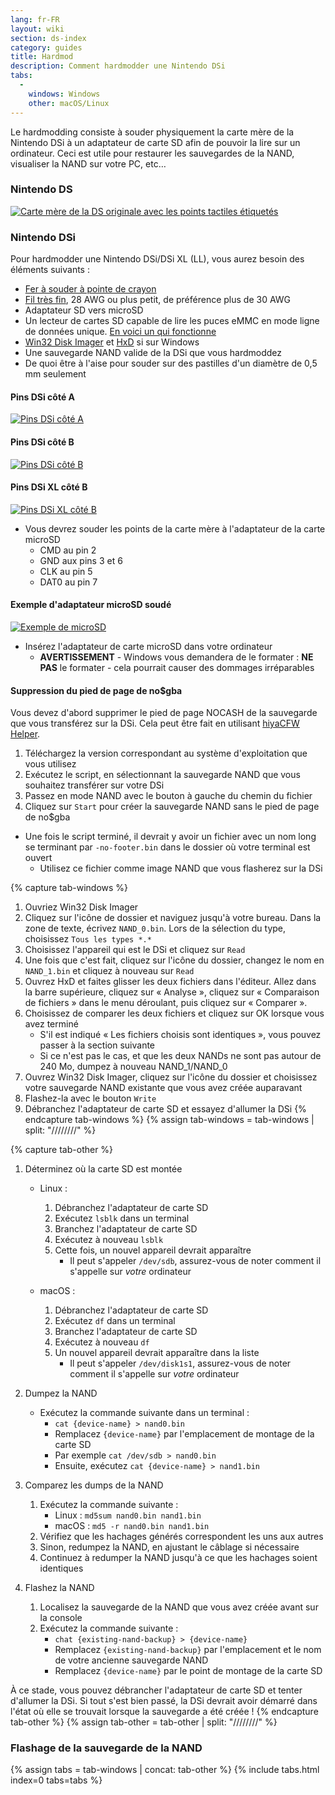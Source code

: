 ```yaml
---
lang: fr-FR
layout: wiki
section: ds-index
category: guides
title: Hardmod
description: Comment hardmodder une Nintendo DSi
tabs:
  - 
    windows: Windows
    other: macOS/Linux
---
```


Le hardmodding consiste à souder physiquement la carte mère de la Nintendo DSi à un adaptateur de carte SD afin de pouvoir la lire sur un ordinateur. Ceci est utile pour restaurer les sauvegardes de la NAND, visualiser la NAND sur votre PC, etc…

### Nintendo DS
[![Carte mère de la DS originale avec les points tactiles étiquetés](/assets/images/ds-hardmod/mobo_pinout.png)](/assets/images/ds-hardmod/mobo_pinout.png)

### Nintendo DSi

Pour hardmodder une Nintendo DSi/DSi XL (LL), vous aurez besoin des éléments suivants :
   - [Fer à souder à pointe de crayon](https://www.amazon.com/dp/B01N4571Q6)
   - [Fil très fin](https://www.amazon.com/dp/B01MXGNTA4), 28 AWG ou plus petit, de préférence plus de 30 AWG
   - Adaptateur SD vers microSD
   - Un lecteur de cartes SD capable de lire les puces eMMC en mode ligne de données unique. [En voici un qui fonctionne](https://www.amazon.com/dp/B006T9B6R2)
   - [Win32 Disk Imager](https://sourceforge.net/projects/win32diskimager/) et [HxD](https://mh-nexus.de/en/downloads.php?product=HxD20) si sur Windows
   - Une sauvegarde NAND valide de la DSi que vous hardmoddez
   - De quoi être à l'aise pour souder sur des pastilles d'un diamètre de 0,5 mm seulement

#### Pins DSi côté A
[![Pins DSi côté A](/assets/images/dsi-hardmod/side_a.jpg)](/assets/images/dsi-hardmod/side_a.jpg)
#### Pins DSi côté B
[![Pins DSi côté B](/assets/images/dsi-hardmod/side_b.png)](/assets/images/dsi-hardmod/side_b.png)
#### Pins DSi XL côté B
[![Pins DSi XL côté B](/assets/images/dsi-hardmod/dsi_xl_side_b.png)](/assets/images/dsi-hardmod/dsi_xl_side_b.png)

- Vous devrez souder les points de la carte mère à l'adaptateur de la carte microSD
   - CMD au pin 2
   - GND aux pins 3 et 6
   - CLK au pin 5
   - DAT0 au pin 7

#### Exemple d'adaptateur microSD soudé
[![Exemple de microSD](/assets/images/dsi-hardmod/sd.jpg)](/assets/images/dsi-hardmod/sd.jpg)

- Insérez l'adaptateur de carte microSD dans votre ordinateur
   - **AVERTISSEMENT** - Windows vous demandera de le formater : **NE PAS** le formater - cela pourrait causer des dommages irréparables

#### Suppression du pied de page de no$gba
Vous devez d'abord supprimer le pied de page NOCASH de la sauvegarde que vous transférez sur la DSi. Cela peut être fait en utilisant [hiyaCFW Helper](https://github.com/mondul/HiyaCFW-Helper/releases/latest).

1. Téléchargez la version correspondant au système d'exploitation que vous utilisez
1. Exécutez le script, en sélectionnant la sauvegarde NAND que vous souhaitez transférer sur votre DSi
1. Passez en mode NAND avec le bouton à gauche du chemin du fichier
1. Cliquez sur `Start` pour créer la sauvegarde NAND sans le pied de page de no$gba

- Une fois le script terminé, il devrait y avoir un fichier avec un nom long se terminant par `-no-footer.bin` dans le dossier où votre terminal est ouvert
   - Utilisez ce fichier comme image NAND que vous flasherez sur la DSi

{% capture tab-windows %}
1. Ouvriez Win32 Disk Imager
1. Cliquez sur l'icône de dossier et naviguez jusqu'à votre bureau. Dans la zone de texte, écrivez `NAND_0.bin`. Lors de la sélection du type, choisissez `Tous les types *.*`
1. Choisissez l'appareil qui est le DSi et cliquez sur `Read`
1. Une fois que c'est fait, cliquez sur l'icône du dossier, changez le nom en `NAND_1.bin` et cliquez à nouveau sur `Read`
1. Ouvrez HxD et faites glisser les deux fichiers dans l'éditeur. Allez dans la barre supérieure, cliquez sur « Analyse », cliquez sur « Comparaison de fichiers » dans le menu déroulant, puis cliquez sur « Comparer ».
1. Choisissez de comparer les deux fichiers et cliquez sur OK lorsque vous avez terminé
   - S'il est indiqué « Les fichiers choisis sont identiques », vous pouvez passer à la section suivante
   - Si ce n'est pas le cas, et que les deux NANDs ne sont pas autour de 240 Mo, dumpez à nouveau NAND_1/NAND_0
1. Ouvrez Win32 Disk Imager, cliquez sur l'icône du dossier et choisissez votre sauvegarde NAND existante que vous avez créée auparavant
1. Flashez-la avec le bouton `Write`
1. Débranchez l'adaptateur de carte SD et essayez d'allumer la DSi
{% endcapture tab-windows %}
{% assign tab-windows = tab-windows | split: "////////" %}


{% capture tab-other %}
1. Déterminez où la carte SD est montée
   - Linux :
      1. Débranchez l'adaptateur de carte SD
      1. Exécutez `lsblk` dans un terminal
      1. Branchez l'adaptateur de carte SD
      1. Exécutez à nouveau `lsblk`
      1. Cette fois, un nouvel appareil devrait apparaître
         - Il peut s'appeler `/dev/sdb`, assurez-vous de noter comment il s'appelle sur *votre* ordinateur

   - macOS :
      1. Débranchez l'adaptateur de carte SD
      1. Exécutez `df` dans un terminal
      1. Branchez l'adaptateur de carte SD
      1. Exécutez à nouveau `df`
      1. Un nouvel appareil devrait apparaître dans la liste
         - Il peut s'appeler `/dev/disk1s1`, assurez-vous de noter comment il s'appelle sur *votre* ordinateur

1. Dumpez la NAND
   - Exécutez la commande suivante dans un terminal :
      - `cat {device-name} > nand0.bin`
      - Remplacez `{device-name}` par l'emplacement de montage de la carte SD
      - Par exemple `cat /dev/sdb > nand0.bin`
      - Ensuite, exécutez `cat {device-name} > nand1.bin`


1. Comparez les dumps de la NAND
   1. Exécutez la commande suivante :
      - Linux : `md5sum nand0.bin nand1.bin`
      - macOS : `md5 -r nand0.bin nand1.bin`
   1. Vérifiez que les hachages générés correspondent les uns aux autres
   1. Sinon, redumpez la NAND, en ajustant le câblage si nécessaire
   1. Continuez à redumper la NAND jusqu'à ce que les hachages soient identiques

1. Flashez la NAND
   1. Localisez la sauvegarde de la NAND que vous avez créée avant sur la console
   1. Exécutez la commande suivante :
      - `chat {existing-nand-backup} > {device-name}`
      - Remplacez `{existing-nand-backup}` par l'emplacement et le nom de votre ancienne sauvegarde NAND
      - Remplacez `{device-name}` par le point de montage de la carte SD

À ce stade, vous pouvez débrancher l'adaptateur de carte SD et tenter d'allumer la DSi. Si tout s'est bien passé, la DSi devrait avoir démarré dans l'état où elle se trouvait lorsque la sauvegarde a été créée !
{% endcapture tab-other %}
{% assign tab-other = tab-other | split: "////////" %}

### Flashage de la sauvegarde de la NAND
{% assign tabs = tab-windows | concat: tab-other %}
{% include tabs.html index=0 tabs=tabs %}
